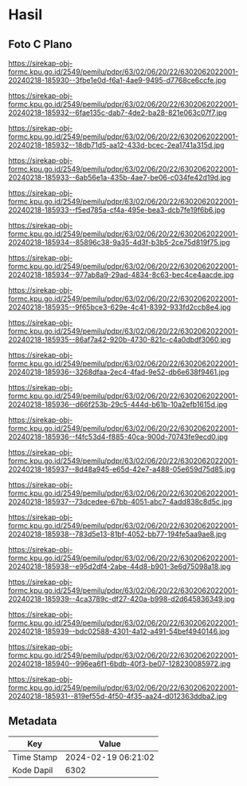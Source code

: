 # Hasil

## Foto C Plano

https://sirekap-obj-formc.kpu.go.id/2549/pemilu/pdpr/63/02/06/20/22/6302062022001-20240218-185930--3fbe1e0d-f6a1-4ae9-9495-d7768ce6ccfe.jpg

https://sirekap-obj-formc.kpu.go.id/2549/pemilu/pdpr/63/02/06/20/22/6302062022001-20240218-185932--6fae135c-dab7-4de2-ba28-821e063c07f7.jpg

https://sirekap-obj-formc.kpu.go.id/2549/pemilu/pdpr/63/02/06/20/22/6302062022001-20240218-185932--18db71d5-aa12-433d-bcec-2ea1741a315d.jpg

https://sirekap-obj-formc.kpu.go.id/2549/pemilu/pdpr/63/02/06/20/22/6302062022001-20240218-185933--6ab56e1a-435b-4ae7-be06-c034fe42d19d.jpg

https://sirekap-obj-formc.kpu.go.id/2549/pemilu/pdpr/63/02/06/20/22/6302062022001-20240218-185933--f5ed785a-cf4a-495e-bea3-dcb7fe19f6b6.jpg

https://sirekap-obj-formc.kpu.go.id/2549/pemilu/pdpr/63/02/06/20/22/6302062022001-20240218-185934--85896c38-9a35-4d3f-b3b5-2ce75d819f75.jpg

https://sirekap-obj-formc.kpu.go.id/2549/pemilu/pdpr/63/02/06/20/22/6302062022001-20240218-185934--977ab8a9-29ad-4834-8c63-bec4ce4aacde.jpg

https://sirekap-obj-formc.kpu.go.id/2549/pemilu/pdpr/63/02/06/20/22/6302062022001-20240218-185935--9f65bce3-629e-4c41-8392-933fd2ccb8e4.jpg

https://sirekap-obj-formc.kpu.go.id/2549/pemilu/pdpr/63/02/06/20/22/6302062022001-20240218-185935--86af7a42-920b-4730-821c-c4a0dbdf3060.jpg

https://sirekap-obj-formc.kpu.go.id/2549/pemilu/pdpr/63/02/06/20/22/6302062022001-20240218-185936--3268dfaa-2ec4-4fad-9e52-db6e638f9461.jpg

https://sirekap-obj-formc.kpu.go.id/2549/pemilu/pdpr/63/02/06/20/22/6302062022001-20240218-185936--d66f253b-29c5-444d-b61b-10a2efb1615d.jpg

https://sirekap-obj-formc.kpu.go.id/2549/pemilu/pdpr/63/02/06/20/22/6302062022001-20240218-185936--f4fc53d4-f885-40ca-900d-70743fe9ecd0.jpg

https://sirekap-obj-formc.kpu.go.id/2549/pemilu/pdpr/63/02/06/20/22/6302062022001-20240218-185937--8d48a945-e65d-42e7-a488-05e659d75d85.jpg

https://sirekap-obj-formc.kpu.go.id/2549/pemilu/pdpr/63/02/06/20/22/6302062022001-20240218-185937--73dcedee-67bb-4051-abc7-4add838c8d5c.jpg

https://sirekap-obj-formc.kpu.go.id/2549/pemilu/pdpr/63/02/06/20/22/6302062022001-20240218-185938--783d5e13-81bf-4052-bb77-194fe5aa9ae8.jpg

https://sirekap-obj-formc.kpu.go.id/2549/pemilu/pdpr/63/02/06/20/22/6302062022001-20240218-185938--e95d2df4-2abe-44d8-b901-3e6d75098a18.jpg

https://sirekap-obj-formc.kpu.go.id/2549/pemilu/pdpr/63/02/06/20/22/6302062022001-20240218-185939--4ca3789c-df27-420a-b998-d2d645836349.jpg

https://sirekap-obj-formc.kpu.go.id/2549/pemilu/pdpr/63/02/06/20/22/6302062022001-20240218-185939--bdc02588-4301-4a12-a491-54bef4940146.jpg

https://sirekap-obj-formc.kpu.go.id/2549/pemilu/pdpr/63/02/06/20/22/6302062022001-20240218-185940--996ea6f1-6bdb-40f3-be07-128230085972.jpg

https://sirekap-obj-formc.kpu.go.id/2549/pemilu/pdpr/63/02/06/20/22/6302062022001-20240218-185931--819ef55d-4f50-4f35-aa24-d012363ddba2.jpg


## Metadata

| Key        | Value               |
| ---------- | ------------------- |
| Time Stamp | 2024-02-19 06:21:02 |
| Kode Dapil | 6302                |



